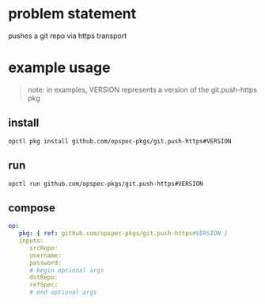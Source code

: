 # problem statement
pushes a git repo via https transport

# example usage

> note: in examples, VERSION represents a version of the git.push-https pkg

## install

```shell
opctl pkg install github.com/opspec-pkgs/git.push-https#VERSION
```

## run

```
opctl run github.com/opspec-pkgs/git.push-https#VERSION
```

## compose

```yaml
op:
   pkg: { ref: github.com/opspec-pkgs/git.push-https#VERSION }
   inputs:
      srcRepo:
      username:
      password:
      # begin optional args
      dstRepo:
      refSpec:
      # end optional args
```
